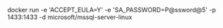 docker run -e 'ACCEPT_EULA=Y' -e 'SA_PASSWORD=P@ssword@5' -p 1433:1433 -d microsoft/mssql-server-linux
